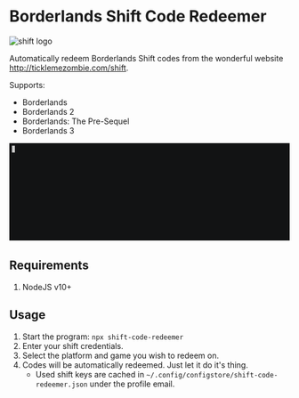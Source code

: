 # Borderlands Shift Code Redeemer

![shift logo](https://shift.gearboxsoftware.com/assets/logo-91afdafa421f05688bd3a7adcdbe96e3a4d94a45bf8c246dd9c1935f6b500582.svg "Shift Logo")

Automatically redeem Borderlands Shift codes from the wonderful website http://ticklemezombie.com/shift.

Supports:
- Borderlands
- Borderlands 2
- Borderlands: The Pre-Sequel
- Borderlands 3

![preview gif](preview.gif)

## Requirements

1. NodeJS v10+

## Usage

1. Start the program: `npx shift-code-redeemer`
1. Enter your shift credentials.
1. Select the platform and game you wish to redeem on.
1. Codes will be automatically redeemed. Just let it do it's thing.
    - Used shift keys are cached in `~/.config/configstore/shift-code-redeemer.json` under the profile email.
